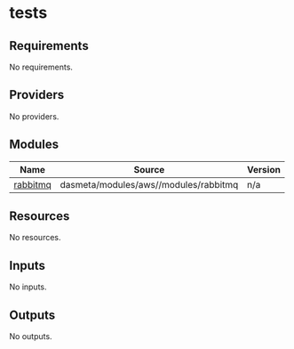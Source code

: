 # tests

<!-- BEGINNING OF PRE-COMMIT-TERRAFORM DOCS HOOK -->
## Requirements

No requirements.

## Providers

No providers.

## Modules

| Name | Source | Version |
|------|--------|---------|
| <a name="module_rabbitmq"></a> [rabbitmq](#module\_rabbitmq) | dasmeta/modules/aws//modules/rabbitmq | n/a |

## Resources

No resources.

## Inputs

No inputs.

## Outputs

No outputs.
<!-- END OF PRE-COMMIT-TERRAFORM DOCS HOOK -->
